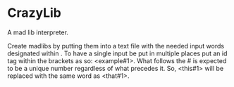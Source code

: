 CrazyLib
========

A mad lib interpreter.

Create madlibs by putting them into a text file with the needed input words
designated within <angle brackets>. To have a single input be put in multiple places put an id tag within the brackets as so: <example#1>. What follows the # is expected to be a unique number regardless of what precedes it. So, <this#1> will be replaced with the same word as <that#1>.
